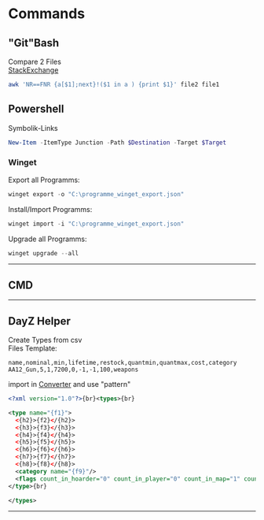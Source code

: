 # Commands

## "Git"Bash

Compare 2 Files  
[StackExchange](https://unix.stackexchange.com/questions/408644/remove-lines-in-file-1-from-file-2)  

```sh
awk 'NR==FNR {a[$1];next}!($1 in a ) {print $1}' file2 file1
```

## Powershell

Symbolik-Links  

```ps1
New-Item -ItemType Junction -Path $Destination -Target $Target
```

### Winget

Export all Programms:  

```ps1
winget export -o "C:\programme_winget_export.json"
```

Install/Import Programms:  

```ps1
winget import -i "C:\programme_winget_export.json"
```

Upgrade all Programms:  

```ps1
winget upgrade --all
```

---

## CMD

---

## DayZ Helper

Create Types from csv  
Files Template:  

```csv
name,nominal,min,lifetime,restock,quantmin,quantmax,cost,category
AA12_Gun,5,1,7200,0,-1,-1,100,weapons
```

import in [Converter](https://www.convertcsv.com/csv-to-xml.htm) and use "pattern"

```xml
<?xml version="1.0"?>{br}<types>{br}

<type name="{f1}">
  <{h2}>{f2}</{h2}>
  <{h3}>{f3}</{h3}>
  <{h4}>{f4}</{h4}>
  <{h5}>{f5}</{h5}>
  <{h6}>{f6}</{h6}>
  <{h7}>{f7}</{h7}>
  <{h8}>{f8}</{h8}>
  <category name="{f9}"/>
  <flags count_in_hoarder="0" count_in_player="0" count_in_map="1" count_in_cargo="0" crafted="0" deloot="0"/>
</type>{br}

</types>
```

---
